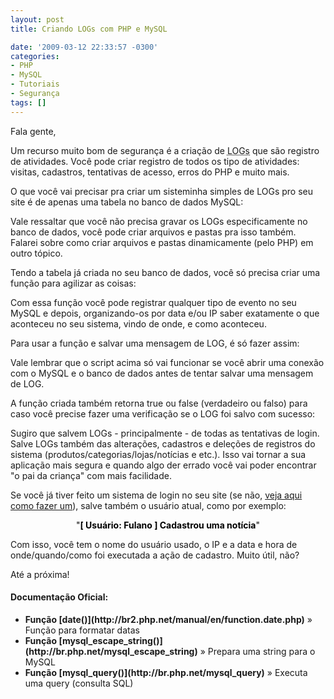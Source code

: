 ```yaml
---
layout: post
title: Criando LOGs com PHP e MySQL

date: '2009-03-12 22:33:57 -0300'
categories:
- PHP
- MySQL
- Tutoriais
- Segurança
tags: []
---
```

Fala gente,

Um recurso muito bom de segurança é a criação de <abbr title="Em computação, Log de dados é o termo utilizado para descrever o processo de registro de eventos relevantes num sistema computacional.">LOGs</abbr> que são registro de atividades. Você pode criar registro de todos os tipo de atividades: visitas, cadastros, tentativas de acesso, erros do PHP e muito mais.

O que você vai precisar pra criar um sisteminha simples de LOGs pro seu site é de apenas uma tabela no banco de dados MySQL:


<div data-gist-id="e7c342e7059d9cee8217" data-gist-show-loading="false"></div>

Vale ressaltar que você não precisa gravar os LOGs especificamente no banco de dados, você pode criar arquivos e pastas pra isso também. Falarei sobre como criar arquivos e pastas dinamicamente (pelo PHP) em outro tópico.

Tendo a tabela já criada no seu banco de dados, você só precisa criar uma função para agilizar as coisas:


<div data-gist-id="ca5d2a319eb18c00a162" data-gist-show-loading="false"></div>

Com essa função você pode registrar qualquer tipo de evento no seu MySQL e depois, organizando-os por data e/ou IP saber exatamente o que aconteceu no seu sistema, vindo de onde, e como aconteceu.

Para usar a função e salvar uma mensagem de LOG, é só fazer assim:


<div data-gist-id="88b9469705aad29a362b" data-gist-show-loading="false"></div>

Vale lembrar que o script acima só vai funcionar se você abrir uma conexão com o MySQL e o banco de dados antes de tentar salvar uma mensagem de LOG.

A função criada também retorna true ou false (verdadeiro ou falso) para caso você precise fazer uma verificação se o LOG foi salvo com sucesso:


<div data-gist-id="c154ad966db726048b86" data-gist-show-loading="false"></div>

Sugiro que salvem LOGs - principalmente - de todas as tentativas de login. Salve LOGs também das alterações, cadastros e deleções de registros do sistema (produtos/categorias/lojas/notícias e etc.). Isso vai tornar a sua aplicação mais segura e quando algo der errado você vai poder encontrar "o pai da criança" com mais facilidade.

Se você já tiver feito um sistema de login no seu site (se não, [veja aqui como fazer um](/criando-um-sistema-de-login-com-php-e-mysql)), salve também o usuário atual, como por exemplo:

<p style="text-align: center;"><span style="color: #000000;">"<strong>[ Usuário: Fulano ] Cadastrou uma notícia</strong>"</span>

Com isso, você tem o nome do usuário usado, o IP e a data e hora de onde/quando/como foi executada a ação de cadastro. Muito útil, não?

Até a próxima!

<h4>Documentação Oficial:</h4>
<ul>
<li><strong>Função [date()](http://br2.php.net/manual/en/function.date.php)</strong> » Função para formatar datas</li>
<li><strong>Função [mysql_escape_string()](http://br.php.net/mysql_escape_string)</strong> » Prepara uma string para o MySQL</li>
<li><strong>Função [mysql_query()](http://br.php.net/mysql_query)</strong> » Executa uma query (consulta SQL)</li>
</ul>
